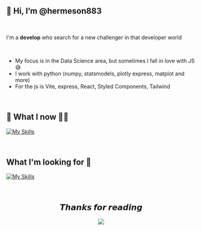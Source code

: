 ## 👋 Hi, I’m @hermeson883

<br/>

I'm a **develop** who search for a new challenger in that developer world 

<br/>

- My focus is in the Data Science area, but sometimes I fall in love with JS 😅
- I work with python (numpy, statsmodels, plotly express, matplot and more)
- For the js is Vite, express, React, Styled Components, Tailwind 

<br/>

## 🔨 **What I now** 👨‍💻

[![My Skills](https://skillicons.dev/icons?i=python,js,ts,react,html,css,nodejs,mysql,git)](https://skillicons.dev)

<br/>

## **What I'm looking for** 👀

[![My Skills](https://skillicons.dev/icons?i=nextjs,redis,prisma,mongodb)](https://skillicons.dev)

<br/>

<div align="center">
 <h2 align="center"> 𝙏𝙝𝙖𝙣𝙠𝙨 𝙛𝙤𝙧 𝙧𝙚𝙖𝙙𝙞𝙣𝙜 </h2>
 <img src="https://typograssy.deno.dev/api?text=Thank%20you%20for%20visiting%20my%20profile!&l0=none&l1=ef858c&l2=62b7d8&l3=ffb6c1&l4=caf9ff&bg=none&frame=none&speed=250&comment=">
</div>

<!---
hermeson883/hermeson883 is a ✨ special ✨ repository because its `README.md` (this file) appears on your GitHub profile.
You can click the Preview link to take a look at your changes.
--->
